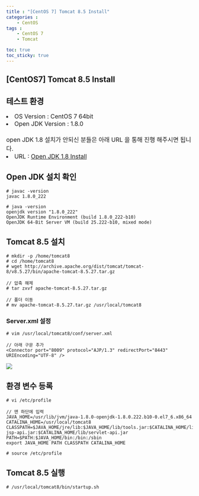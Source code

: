 ```yaml
---
title : "[CentOS 7] Tomcat 8.5 Install"
categories : 
    - CentOS
tags :
    - CentOS 7
    - Tomcat

toc: true
toc_sticky: true
---
```



## [CentOS7] Tomcat 8.5 Install

## 테스트 환경
<div style="font-size:16px;">
<li> OS Version : CentOS 7 64bit </li>
<li> Open JDK Version : 1.8.0 </li>
<br>
open JDK 1.8 설치가 안되신 분들은 아래 URL 을 통해 진행 해주시면 됩니다.<br>
<li> URL : <a href="https://hyundo0630.github.io/centos/CentOS-7-Open-JDK-1.8-Install/"> Open JDK 1.8 Install</a></li>
</div>

## Open JDK 설치 확인
```
# javac -version
javac 1.8.0_222

# java -version
openjdk version "1.8.0_222"
OpenJDK Runtime Environment (build 1.8.0_222-b10)
OpenJDK 64-Bit Server VM (build 25.222-b10, mixed mode)
```

## Tomcat 8.5 설치
```
# mkdir -p /home/tomcat8
# cd /home/tomcat8
# wget http://archive.apache.org/dist/tomcat/tomcat-8/v8.5.27/bin/apache-tomcat-8.5.27.tar.gz

// 압축 해제
# tar zxvf apache-tomcat-8.5.27.tar.gz

// 폴더 이동
# mv apache-tomcat-8.5.27.tar.gz /usr/local/tomcat8
```
### Server.xml 설정
```
# vim /usr/local/tomcat8/conf/server.xml

// 아래 구문 추가
<Connector port="8009" protocol="AJP/1.3" redirectPort="8443" URIEncoding="UTF-8" />
```

<img src="https://github.com/hyundo0630/hyundo0630.github.io/blob/main/images/Tomcat%20%EA%B4%80%EB%A0%A8/Server.xml.png?raw=true">

## 환경 변수 등록
```
# vi /etc/profile
```

```
// 맨 하단에 입력
JAVA_HOME=/usr/lib/jvm/java-1.8.0-openjdk-1.8.0.222.b10-0.el7_6.x86_64
CATALINA_HOME=/usr/local/tomcat8
CLASSPATH=$JAVA_HOME/jre/lib:$JAVA_HOME/lib/tools.jar:$CATALINA_HOME/lib-jsp-api.jar:$CATALINA_HOME/lib/servlet-api.jar
PATH=$PATH:$JAVA_HOME/bin:/bin:/sbin
export JAVA_HOME PATH CLASSPATH CATALINA_HOME
```

```
# source /etc/profile
```

## Tomcat 8.5 실행
```
# /usr/local/tomcat8/bin/startup.sh
```


